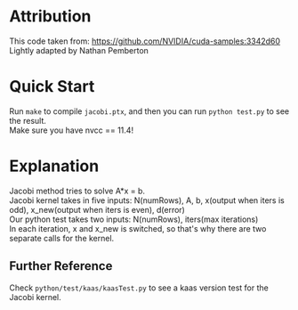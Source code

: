 # Attribution
This code taken from: https://github.com/NVIDIA/cuda-samples:3342d60
Lightly adapted by Nathan Pemberton



# Quick Start

Run `make` to compile `jacobi.ptx`, and then you can run `python test.py` to see the result. \
Make sure you have nvcc == 11.4!

# Explanation

Jacobi method tries to solve A*x = b. \
Jacobi kernel takes in five inputs: N(numRows), A, b, x(output when iters is odd), x_new(output when iters is even), d(error) \
Our python test takes two inputs: N(numRows), iters(max iterations) \
In each iteration, x and x_new is switched, so that's why there are two separate calls for the kernel.

## Further Reference
Check `python/test/kaas/kaasTest.py` to see a kaas version test for the Jacobi kernel.
